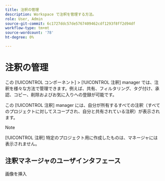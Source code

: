 ```yaml
---
title: 注釈の管理
description: Workspace で注釈を管理する方法。
role: User, Admin
source-git-commit: 6c1727ddc57de5767409462cdf1293f8ff2d94df
workflow-type: tm+mt
source-wordcount: '78'
ht-degree: 0%

---
```



# 注釈の管理

この [!UICONTROL コンポーネント] > [!UICONTROL 注釈] manager では、注釈を様々な方法で管理できます。例えば、共有、フィルタリング、タグ付け、承認、コピー、削除およびお気に入りへの登録が可能です。

この [!UICONTROL 注釈] manager には、自分が所有するすべての注釈（すべてのプロジェクトに対してスコープされ、自分と共有されている注釈）が表示されます。

>[!NOTE]
>
>[!UICONTROL 注釈] 特定のプロジェクト用に作成したものは、マネージャには表示されません。

## 注釈マネージャのユーザインタフェース

画像を挿入

